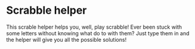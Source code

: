 # Scrabble helper
 
 This scrable helper helps you, well, play scrabble! Ever been stuck with some letters without knowing 
 what do to with them? Just type them in and the helper will give you all the possible solutions!

